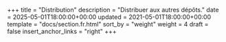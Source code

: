 +++
title = "Distribution"
description = "Distribuer aux autres dépôts."
date = 2025-05-01T18:00:00+00:00
updated = 2021-05-01T18:00:00+00:00
template = "docs/section.fr.html"
sort_by = "weight"
weight = 4
draft = false
insert_anchor_links = "right"
+++
